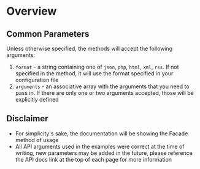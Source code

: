 Overview
========

## Common Parameters
Unless otherwise specified, the methods will accept the following arguments:
1. `format` - a string containing one of `json`, `php`, `html`, `xml`, `rss`. If not specified in the method, it will use the format specified in your configuration file
2. `arguments` - an associative array with the arguments that you need to pass in. If there are only one or two arguments accepted, those will be explicitly defined

## Disclaimer
* For simplicity's sake, the documentation will be showing the Facade method of usage
* All API arguments used in the examples were correct at the time of writing, new parameters may be added in the future, please reference the API docs link at the top of each page for more information